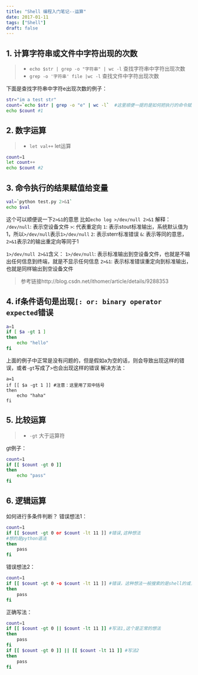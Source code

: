```yaml
---
title: "Shell 编程入门笔记--运算"
date: 2017-01-11
tags: ["Shell"]
draft: false
---
```


## 1. 计算字符串或文件中字符出现的次数
> * `echo $str | grep -o "字符串" | wc -l` 查找字符串中字符出现次数
> * `grep -o '字符串' file |wc -l` 查找文件中字符出现次数

下面是查找字符串中字符e出现次数的例子：
```bash
str="im a test str"
count=`echo $str | grep -o "e" | wc -l`  #这里顺便一提的是如何把执行的命令赋值给变量
echo $count #1
```

## 2. 数字运算
> * `let val++` let运算 
```bash
count=1
let count++
echo $count #2
```

## 3. 命令执行的结果赋值给变量
```bash
val=`python test.py 2>&1`
echo $val
```
这个可以顺便说一下`2>&1`的意思
比如`echo log >/dev/null 2>&1`
解释：
`/dev/null`: 表示空设备文件
`>`: 代表重定向
`1`: 表示stout标准输出，系统默认值为1，所以`>/dev/null`表示`1>/dev/null`
`2`: 表示sterr标准错误
`&`: 表示等同的意思，`2>&1`表示2的输出重定向等同于1

`1>/dev/null 2>&1`含义：
`1>/dev/null`: 表示标准输出到空设备文件，也就是不输出任何信息到终端，就是不显示任何信息
`2>&1`: 表示标准错误重定向到标准输出，也就是同样输出到空设备文件
> 参考链接http://blog.csdn.net/ithomer/article/details/9288353


## 4. if条件语句是出现`[: or: binary operator expected`错误
```bash
a=1
if [ $a -gt 1 ]
then
    echo "hello"
fi
```
上面的例子中正常是没有问题的，但是假如a为空的话，则会导致出现这样的错误，或者`-gt`写成了`>`也会出现这样的错误
解决方法：
```
a=1
if [[ $a -gt 1 ]] #注意：这里用了双中括号
then
    echo "haha"
fi
```

## 5. 比较运算
> * `-gt` 大于运算符

gt例子：
```bash
count=1
if [[ $count -gt 0 ]]
then
    echo "pass"
fi
```

## 6. 逻辑运算
如何进行多条件判断？
错误想法1：
```bash
count=1
if [[ $count -gt 0 or $count -lt 11 ]] #错误,这种想法
#想的是python语法
then
    pass
fi
```
错误想法2：
```bash
count=1
if [[ $count -gt 0 -o $count -lt 11 ]] #错误，这种想法一般搜索的是shell的或，结果这种根本不好使
then
    pass
fi
```
正确写法：
```bash
count=1
if [[ $count -gt 0 || $count -lt 11 ]] #写法1,这个是正常的想法
then
    pass
fi
if [[ $count -gt 0 ]] || [[ $count -lt 11 ]] #写法2
then
    pass
fi

```
